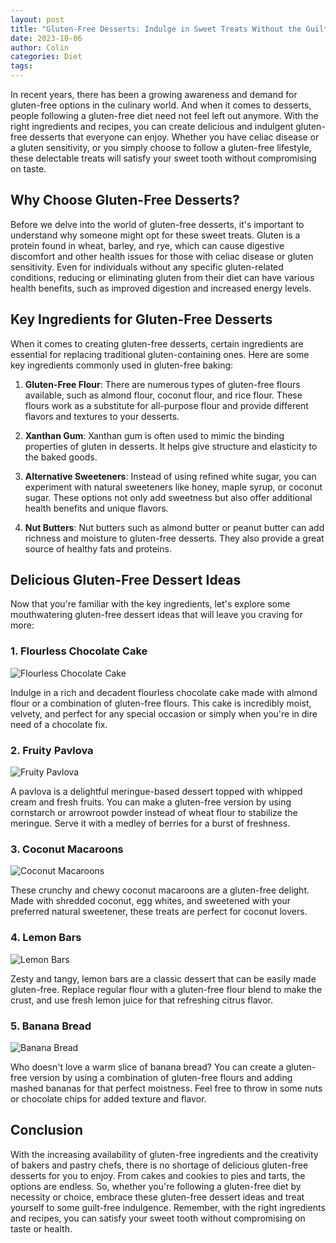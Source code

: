 ```yaml
---
layout: post
title: "Gluten-Free Desserts: Indulge in Sweet Treats Without the Guilt"
date: 2023-10-06
author: Colin
categories: Diet
tags: 
---
```


In recent years, there has been a growing awareness and demand for gluten-free options in the culinary world. And when it comes to desserts, people following a gluten-free diet need not feel left out anymore. With the right ingredients and recipes, you can create delicious and indulgent gluten-free desserts that everyone can enjoy. Whether you have celiac disease or a gluten sensitivity, or you simply choose to follow a gluten-free lifestyle, these delectable treats will satisfy your sweet tooth without compromising on taste.

## Why Choose Gluten-Free Desserts?

Before we delve into the world of gluten-free desserts, it's important to understand why someone might opt for these sweet treats. Gluten is a protein found in wheat, barley, and rye, which can cause digestive discomfort and other health issues for those with celiac disease or gluten sensitivity. Even for individuals without any specific gluten-related conditions, reducing or eliminating gluten from their diet can have various health benefits, such as improved digestion and increased energy levels.

## Key Ingredients for Gluten-Free Desserts

When it comes to creating gluten-free desserts, certain ingredients are essential for replacing traditional gluten-containing ones. Here are some key ingredients commonly used in gluten-free baking:

1. **Gluten-Free Flour**: There are numerous types of gluten-free flours available, such as almond flour, coconut flour, and rice flour. These flours work as a substitute for all-purpose flour and provide different flavors and textures to your desserts.

2. **Xanthan Gum**: Xanthan gum is often used to mimic the binding properties of gluten in desserts. It helps give structure and elasticity to the baked goods.

3. **Alternative Sweeteners**: Instead of using refined white sugar, you can experiment with natural sweeteners like honey, maple syrup, or coconut sugar. These options not only add sweetness but also offer additional health benefits and unique flavors.

4. **Nut Butters**: Nut butters such as almond butter or peanut butter can add richness and moisture to gluten-free desserts. They also provide a great source of healthy fats and proteins.

## Delicious Gluten-Free Dessert Ideas

Now that you're familiar with the key ingredients, let's explore some mouthwatering gluten-free dessert ideas that will leave you craving for more:

### 1. Flourless Chocolate Cake

![Flourless Chocolate Cake](https://source.unsplash.com/1600x900/?chocolate-cake)

Indulge in a rich and decadent flourless chocolate cake made with almond flour or a combination of gluten-free flours. This cake is incredibly moist, velvety, and perfect for any special occasion or simply when you're in dire need of a chocolate fix.

### 2. Fruity Pavlova

![Fruity Pavlova](https://source.unsplash.com/1600x900/?pavlova)

A pavlova is a delightful meringue-based dessert topped with whipped cream and fresh fruits. You can make a gluten-free version by using cornstarch or arrowroot powder instead of wheat flour to stabilize the meringue. Serve it with a medley of berries for a burst of freshness.

### 3. Coconut Macaroons

![Coconut Macaroons](https://source.unsplash.com/1600x900/?coconut-macaroons)

These crunchy and chewy coconut macaroons are a gluten-free delight. Made with shredded coconut, egg whites, and sweetened with your preferred natural sweetener, these treats are perfect for coconut lovers.

### 4. Lemon Bars

![Lemon Bars](https://source.unsplash.com/1600x900/?lemon-bars)

Zesty and tangy, lemon bars are a classic dessert that can be easily made gluten-free. Replace regular flour with a gluten-free flour blend to make the crust, and use fresh lemon juice for that refreshing citrus flavor.

### 5. Banana Bread

![Banana Bread](https://source.unsplash.com/1600x900/?banana-bread)

Who doesn't love a warm slice of banana bread? You can create a gluten-free version by using a combination of gluten-free flours and adding mashed bananas for that perfect moistness. Feel free to throw in some nuts or chocolate chips for added texture and flavor.

## Conclusion

With the increasing availability of gluten-free ingredients and the creativity of bakers and pastry chefs, there is no shortage of delicious gluten-free desserts for you to enjoy. From cakes and cookies to pies and tarts, the options are endless. So, whether you're following a gluten-free diet by necessity or choice, embrace these gluten-free dessert ideas and treat yourself to some guilt-free indulgence. Remember, with the right ingredients and recipes, you can satisfy your sweet tooth without compromising on taste or health.